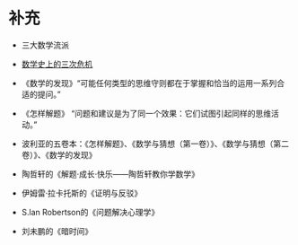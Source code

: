 # 补充



- 三大数学流派
- [数学史上的三次危机](https://zh.wikipedia.org/wiki/%E6%95%B0%E5%AD%A6%E5%8D%B1%E6%9C%BA)


- 《数学的发现》“可能任何类型的思维守则都在于掌握和恰当的运用一系列合适的提问。”
- 《怎样解题》 “问题和建议是为了同一个效果：它们试图引起同样的思维活动。”

- 波利亚的五卷本：《怎样解题》、《数学与猜想（第一卷）》、《数学与猜想（第二卷）》、《数学的发现》
- 陶哲轩的《解题·成长·快乐——陶哲轩教你学数学》
- 伊姆雷·拉卡托斯的《证明与反驳》
- S.lan Robertson的《问题解决心理学》
- 刘未鹏的《暗时间》
